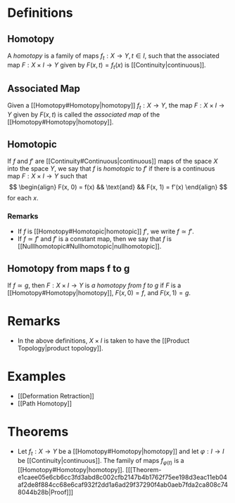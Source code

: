 # Definitions
## Homotopy
A _homotopy_ is a family of maps $f_t : X \to Y, t \in I$, such that the associated map $F: X \times I \to Y$ given by $F(x, t) = f_t(x)$ is [[Continuity|continuous]].
## Associated Map
Given a [[Homotopy#Homotopy|homotopy]] $f_t : X \to Y$, the map $F:X \times I \to Y$ given by $F(x, t)$ is called the _associated map_ of the [[Homotopy#Homotopy|homotopy]].
## Homotopic
If $f$ and $f'$ are [[Continuity#Continuous|continuous]] maps of the space $X$ into the space $Y$, we say that $f$ is _homotopic_ to $f'$ if there is a continuous map $F : X \times I \to Y$ such that
$$
	\begin{align}
		F(x, 0) = f(x) && \text{and} && F(x, 1) = f'(x)
	\end{align}
$$
for each $x$.
### Remarks
- If $f$ is [[Homotopy#Homotopic|homotopic]] $f'$, we write $f \simeq f'$.
- If $f \simeq f'$ and $f'$ is a constant map, then we say that $f$ is [[Nulllhomotopic#Nullhomotopic|nullhomotopic]].
## Homotopy from maps f to g
If $f \simeq g$, then $F : X \times I \to Y$ is _a homotopy from $f$ to $g$_ if $F$ is a [[Homotopy#Homotopy|homotopy]], $F(x,0) = f,$ and $F(x,1) = g.$
# Remarks
- In the above definitions, $X \times I$ is taken to have the [[Product Topology|product topology]].
# Examples
- [[Deformation Retraction]]
- [[Path Homotopy]]
# Theorems
- Let $f_t : X \to Y$ be a [[Homotopy#Homotopy|homotopy]] and let $\varphi : I \to I$ be [[Continuity|continuous]]. The family of maps $f_{\varphi(t)}$ is a [[Homotopy#Homotopy|homotopy]]. \[[[Theorem-e1caee05e6cb6cc3fd3abd8c002cfb2147b4b1762f75ee198d3eac11eb04af2de8f884cc68e6caf932f2dd1a6ad29f37290f4ab0aeb7fda2ca808c748044b28b|Proof]]\]
